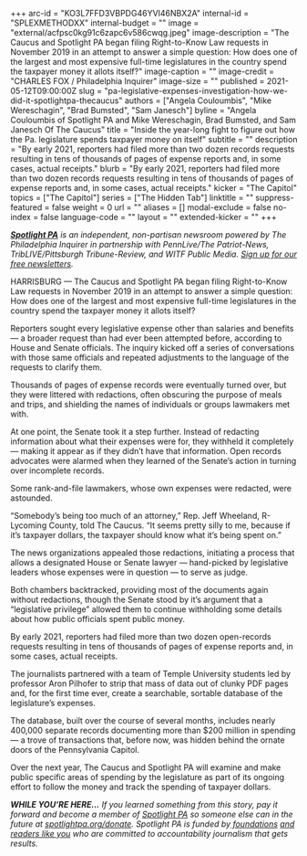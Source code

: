+++
arc-id = "KO3L7FFD3VBPDG46YVI46NBX2A"
internal-id = "SPLEXMETHODXX"
internal-budget = ""
image = "external/acfpsc0kg91c6zapc6v586cwqg.jpeg"
image-description = "The Caucus and Spotlight PA began filing Right-to-Know Law requests in November 2019 in an attempt to answer a simple question: How does one of the largest and most expensive full-time legislatures in the country spend the taxpayer money it allots itself?"
image-caption = ""
image-credit = "CHARLES FOX / Philadelphia Inquirer"
image-size = ""
published = 2021-05-12T09:00:00Z
slug = "pa-legislative-expenses-investigation-how-we-did-it-spotlightpa-thecaucus"
authors = ["Angela Couloumbis", "Mike Wereschagin", "Brad Bumsted", "Sam Janesch"]
byline = "Angela Couloumbis of Spotlight PA and Mike Wereschagin, Brad Bumsted, and Sam Janesch Of The Caucus"
title = "Inside the year-long fight to figure out how the Pa. legislature spends taxpayer money on itself"
subtitle = ""
description = "By early 2021, reporters had filed more than two dozen records requests resulting in tens of thousands of pages of expense reports and, in some cases, actual receipts."
blurb = "By early 2021, reporters had filed more than two dozen records requests resulting in tens of thousands of pages of expense reports and, in some cases, actual receipts."
kicker = "The Capitol"
topics = ["The Capitol"]
series = ["The Hidden Tab"]
linktitle = ""
suppress-featured = false
weight = 0
url = ""
aliases = []
modal-exclude = false
no-index = false
language-code = ""
layout = ""
extended-kicker = ""
+++

<a href="https://lesspage.com/"><i><b>Spotlight PA</b></i></a><i> is an independent, non-partisan newsroom powered by The Philadelphia Inquirer in partnership with PennLive/The Patriot-News, TribLIVE/Pittsburgh Tribune-Review, and WITF Public Media. </i><a href="https://lesspage.com/newsletters"><i>Sign up for our free newsletters</i></a><i>.</i>

HARRISBURG — The Caucus and Spotlight PA began filing Right-to-Know Law requests in November 2019 in an attempt to answer a simple question: How does one of the largest and most expensive full-time legislatures in the country spend the taxpayer money it allots itself?

Reporters sought every legislative expense other than salaries and benefits — a broader request than had ever been attempted before, according to House and Senate officials. The inquiry kicked off a series of conversations with those same officials and repeated adjustments to the language of the requests to clarify them.

Thousands of pages of expense records were eventually turned over, but they were littered with redactions, often obscuring the purpose of meals and trips, and shielding the names of individuals or groups lawmakers met with.

<script src="https://lesspage.com/embed.js" async></script><div data-spl-embed-version="1" data-spl-src="https://lesspage.com/embeds/newsletter/"></div>

At one point, the Senate took it a step further. Instead of redacting information about what their expenses were for, they withheld it completely — making it appear as if they didn’t have that information. Open records advocates were alarmed when they learned of the Senate’s action in turning over incomplete records.

Some rank-and-file lawmakers, whose own expenses were redacted, were astounded.

“Somebody’s being too much of an attorney,” Rep. Jeff Wheeland, R-Lycoming County, told The Caucus. “It seems pretty silly to me, because if it’s taxpayer dollars, the taxpayer should know what it’s being spent on.”

The news organizations appealed those redactions, initiating a process that allows a designated House or Senate lawyer — hand-picked by legislative leaders whose expenses were in question — to serve as judge.

Both chambers backtracked, providing most of the documents again without redactions, though the Senate stood by it’s argument that a “legislative privilege” allowed them to continue withholding some details about how public officials spent public money.

By early 2021, reporters had filed more than two dozen open-records requests resulting in tens of thousands of pages of expense reports and, in some cases, actual receipts.

The journalists partnered with a team of Temple University students led by professor Aron Pilhofer to strip that mass of data out of clunky PDF pages and, for the first time ever, create a searchable, sortable database of the legislature’s expenses.

<script src="https://lesspage.com/embed.js" async></script><div data-spl-embed-version="1" data-spl-src="https://lesspage.com/embeds/donate/?teaser_text=If%20you%20learned%20something%2C%20pay%20it%20forward%20and%20become%20a%20member%20of%20Spotlight%20PA%20so%20someone%20else%20can%20in%20the%20future.%20%3Cb%3EFor%20a%20limited%20time%20only%2C%20all%20contributions%20will%20be%20matched%20dollar-for-dollar%20up%20to%20%2415%2C000.%3C%2Fb%3E"></div>

The database, built over the course of several months, includes nearly 400,000 separate records documenting more than $200 million in spending — a trove of transactions that, before now, was hidden behind the ornate doors of the Pennsylvania Capitol.

Over the next year, The Caucus and Spotlight PA will examine and make public specific areas of spending by the legislature as part of its ongoing effort to follow the money and track the spending of taxpayer dollars.

<i><b>WHILE YOU’RE HERE...</b></i><i> If you learned something from this story, pay it forward and become a member of </i><a href="https://lesspage.com/"><i>Spotlight PA</i></a><i> so someone else can in the future at </i><a href="http://spotlightpa.org/donate"><i>spotlightpa.org/donate</i></a><i>. Spotlight PA is funded by</i><a href="https://lesspage.com/support"><i> foundations</i></a><i> </i><a href="https://lesspage.com/support"><i>and readers like you</i></a><i> who are committed to accountability journalism that gets results.</i>

